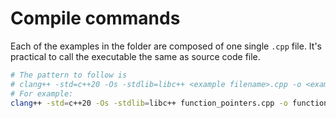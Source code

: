 # Compile commands

Each of the examples in the folder are composed of one single `.cpp` file. It's practical to call the executable the same as source code file.

```sh
# The pattern to follow is
# clang++ -std=c++20 -Os -stdlib=libc++ <example filename>.cpp -o <example filename>
# For example:
clang++ -std=c++20 -Os -stdlib=libc++ function_pointers.cpp -o function_pointers 
```